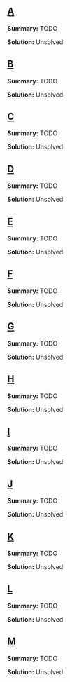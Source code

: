 ## [A](https://open.kattis.com/problems/allergentesting)

**Summary:** TODO

**Solution:** Unsolved

## [B](https://open.kattis.com/problems/atreeandtwoedges)

**Summary:** TODO

**Solution:** Unsolved

## [C](https://open.kattis.com/problems/brokenminimumspanningtree)

**Summary:** TODO

**Solution:** Unsolved

## [D](https://open.kattis.com/problems/failfast)

**Summary:** TODO

**Solution:** Unsolved

## [E](https://open.kattis.com/problems/firstlast)

**Summary:** TODO

**Solution:** Unsolved

## [F](https://open.kattis.com/problems/foursquare)

**Summary:** TODO

**Solution:** Unsolved

## [G](https://open.kattis.com/problems/frequentflier)

**Summary:** TODO

**Solution:** Unsolved

## [H](https://open.kattis.com/problems/gameshowelimination)

**Summary:** TODO

**Solution:** Unsolved

## [I](https://open.kattis.com/problems/powerofdivisors)

**Summary:** TODO

**Solution:** Unsolved

## [J](https://open.kattis.com/problems/repetitivestringinvention)

**Summary:** TODO

**Solution:** Unsolved

## [K](https://open.kattis.com/problems/spacealignment)

**Summary:** TODO

**Solution:** Unsolved

## [L](https://open.kattis.com/problems/splittingpairs)

**Summary:** TODO

**Solution:** Unsolved

## [M](https://open.kattis.com/problems/whowatchesthewatchmen)

**Summary:** TODO

**Solution:** Unsolved